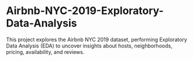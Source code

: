 # Airbnb-NYC-2019-Exploratory-Data-Analysis
This project explores the Airbnb NYC 2019 dataset, performing Exploratory Data Analysis (EDA) to uncover insights about hosts, neighborhoods, pricing, availability, and reviews.
